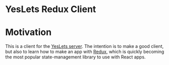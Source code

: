 YesLets Redux Client
===============

# Motivation

This is a client for the [YesLets server](). The intention is to make a good client, but also to learn how to make an app with [Redux](http://rackt.org/redux/index.html), which is quickly becoming the most popular state-management library to use with React apps.
